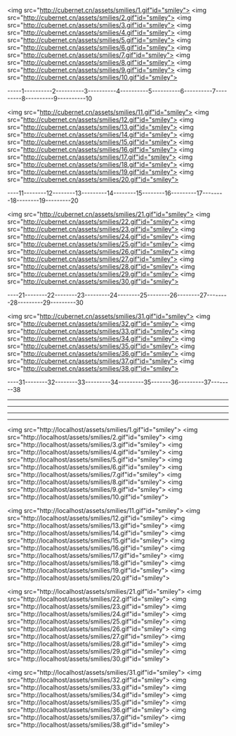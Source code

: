 <img src="http://cubernet.cn/assets/smilies/1.gif"id="smiley">
<img src="http://cubernet.cn/assets/smilies/2.gif"id="smiley">
<img src="http://cubernet.cn/assets/smilies/3.gif"id="smiley">
<img src="http://cubernet.cn/assets/smilies/4.gif"id="smiley">
<img src="http://cubernet.cn/assets/smilies/5.gif"id="smiley">
<img src="http://cubernet.cn/assets/smilies/6.gif"id="smiley">
<img src="http://cubernet.cn/assets/smilies/7.gif"id="smiley">
<img src="http://cubernet.cn/assets/smilies/8.gif"id="smiley">
<img src="http://cubernet.cn/assets/smilies/9.gif"id="smiley">
<img src="http://cubernet.cn/assets/smilies/10.gif"id="smiley">

-----1----------2----------3----------4----------5----------6----------7---------8----------9----------10

<img src="http://cubernet.cn/assets/smilies/11.gif"id="smiley">
<img src="http://cubernet.cn/assets/smilies/12.gif"id="smiley">
<img src="http://cubernet.cn/assets/smilies/13.gif"id="smiley">
<img src="http://cubernet.cn/assets/smilies/14.gif"id="smiley">
<img src="http://cubernet.cn/assets/smilies/15.gif"id="smiley">
<img src="http://cubernet.cn/assets/smilies/16.gif"id="smiley">
<img src="http://cubernet.cn/assets/smilies/17.gif"id="smiley">
<img src="http://cubernet.cn/assets/smilies/18.gif"id="smiley">
<img src="http://cubernet.cn/assets/smilies/19.gif"id="smiley">
<img src="http://cubernet.cn/assets/smilies/20.gif"id="smiley">

----11--------12--------13---------14--------15--------16---------17--------18--------19---------20

<img src="http://cubernet.cn/assets/smilies/21.gif"id="smiley">
<img src="http://cubernet.cn/assets/smilies/22.gif"id="smiley">
<img src="http://cubernet.cn/assets/smilies/23.gif"id="smiley">
<img src="http://cubernet.cn/assets/smilies/24.gif"id="smiley">
<img src="http://cubernet.cn/assets/smilies/25.gif"id="smiley">
<img src="http://cubernet.cn/assets/smilies/26.gif"id="smiley">
<img src="http://cubernet.cn/assets/smilies/27.gif"id="smiley">
<img src="http://cubernet.cn/assets/smilies/28.gif"id="smiley">
<img src="http://cubernet.cn/assets/smilies/29.gif"id="smiley">
<img src="http://cubernet.cn/assets/smilies/30.gif"id="smiley">

----21--------22--------23---------24--------25--------26--------27--------28---------29---------30

<img src="http://cubernet.cn/assets/smilies/31.gif"id="smiley">
<img src="http://cubernet.cn/assets/smilies/32.gif"id="smiley">
<img src="http://cubernet.cn/assets/smilies/33.gif"id="smiley">
<img src="http://cubernet.cn/assets/smilies/34.gif"id="smiley">
<img src="http://cubernet.cn/assets/smilies/35.gif"id="smiley">
<img src="http://cubernet.cn/assets/smilies/36.gif"id="smiley">
<img src="http://cubernet.cn/assets/smilies/37.gif"id="smiley">
<img src="http://cubernet.cn/assets/smilies/38.gif"id="smiley">

----31--------32--------33---------34---------35-------36---------37--------38

---
---
---
---


<img src="http://localhost/assets/smilies/1.gif"id="smiley">
<img src="http://localhost/assets/smilies/2.gif"id="smiley">
<img src="http://localhost/assets/smilies/3.gif"id="smiley">
<img src="http://localhost/assets/smilies/4.gif"id="smiley">
<img src="http://localhost/assets/smilies/5.gif"id="smiley">
<img src="http://localhost/assets/smilies/6.gif"id="smiley">
<img src="http://localhost/assets/smilies/7.gif"id="smiley">
<img src="http://localhost/assets/smilies/8.gif"id="smiley">
<img src="http://localhost/assets/smilies/9.gif"id="smiley">
<img src="http://localhost/assets/smilies/10.gif"id="smiley">

<img src="http://localhost/assets/smilies/11.gif"id="smiley">
<img src="http://localhost/assets/smilies/12.gif"id="smiley">
<img src="http://localhost/assets/smilies/13.gif"id="smiley">
<img src="http://localhost/assets/smilies/14.gif"id="smiley">
<img src="http://localhost/assets/smilies/15.gif"id="smiley">
<img src="http://localhost/assets/smilies/16.gif"id="smiley">
<img src="http://localhost/assets/smilies/17.gif"id="smiley">
<img src="http://localhost/assets/smilies/18.gif"id="smiley">
<img src="http://localhost/assets/smilies/19.gif"id="smiley">
<img src="http://localhost/assets/smilies/20.gif"id="smiley">

<img src="http://localhost/assets/smilies/21.gif"id="smiley">
<img src="http://localhost/assets/smilies/22.gif"id="smiley">
<img src="http://localhost/assets/smilies/23.gif"id="smiley">
<img src="http://localhost/assets/smilies/24.gif"id="smiley">
<img src="http://localhost/assets/smilies/25.gif"id="smiley">
<img src="http://localhost/assets/smilies/26.gif"id="smiley">
<img src="http://localhost/assets/smilies/27.gif"id="smiley">
<img src="http://localhost/assets/smilies/28.gif"id="smiley">
<img src="http://localhost/assets/smilies/29.gif"id="smiley">
<img src="http://localhost/assets/smilies/30.gif"id="smiley">

<img src="http://localhost/assets/smilies/31.gif"id="smiley">
<img src="http://localhost/assets/smilies/32.gif"id="smiley">
<img src="http://localhost/assets/smilies/33.gif"id="smiley">
<img src="http://localhost/assets/smilies/34.gif"id="smiley">
<img src="http://localhost/assets/smilies/35.gif"id="smiley">
<img src="http://localhost/assets/smilies/36.gif"id="smiley">
<img src="http://localhost/assets/smilies/37.gif"id="smiley">
<img src="http://localhost/assets/smilies/38.gif"id="smiley">




